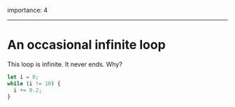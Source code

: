importance: 4

---

# An occasional infinite loop

This loop is infinite. It never ends. Why?

```js
let i = 0;
while (i != 10) {
  i += 0.2;
}
```

